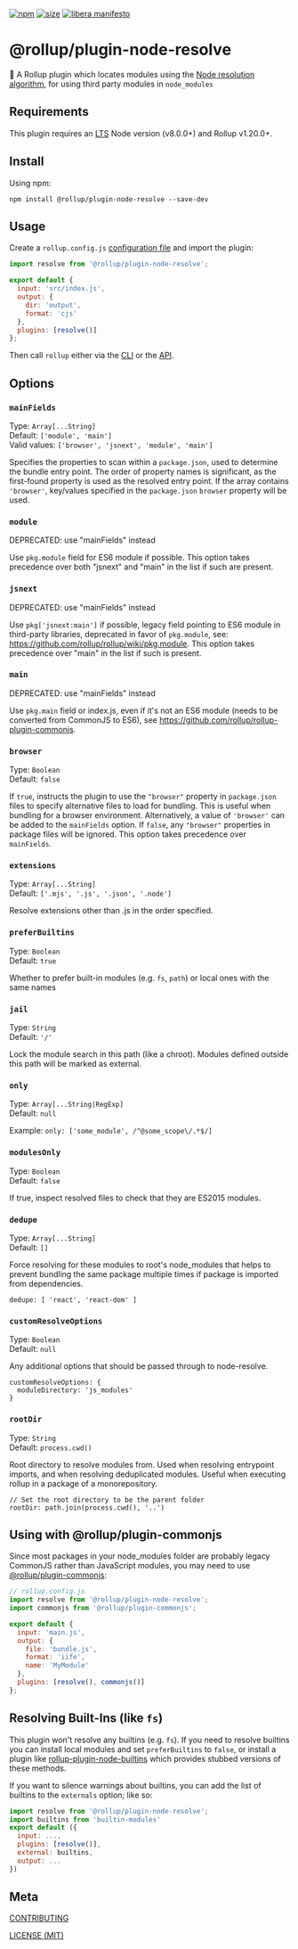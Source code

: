 [npm]: https://img.shields.io/npm/v/@rollup/plugin-node-resolve
[npm-url]: https://www.npmjs.com/package/@rollup/plugin-node-resolve
[size]: https://packagephobia.now.sh/badge?p=@rollup/plugin-node-resolve
[size-url]: https://packagephobia.now.sh/result?p=@rollup/plugin-node-resolve

[![npm][npm]][npm-url]
[![size][size]][size-url]
[![libera manifesto](https://img.shields.io/badge/libera-manifesto-lightgrey.svg)](https://liberamanifesto.com)

# @rollup/plugin-node-resolve

🍣 A Rollup plugin which locates modules using the [Node resolution algorithm](https://nodejs.org/api/modules.html#modules_all_together), for using third party modules in `node_modules`

## Requirements

This plugin requires an [LTS](https://github.com/nodejs/Release) Node version (v8.0.0+) and Rollup v1.20.0+.

## Install

Using npm:

```console
npm install @rollup/plugin-node-resolve --save-dev
```

## Usage

Create a `rollup.config.js` [configuration file](https://www.rollupjs.org/guide/en/#configuration-files) and import the plugin:

```js
import resolve from '@rollup/plugin-node-resolve';

export default {
  input: 'src/index.js',
  output: {
    dir: 'output',
    format: 'cjs'
  },
  plugins: [resolve()]
};
```

Then call `rollup` either via the [CLI](https://www.rollupjs.org/guide/en/#command-line-reference) or the [API](https://www.rollupjs.org/guide/en/#javascript-api).

## Options

### `mainFields`

Type: `Array[...String]`<br>
Default: `['module', 'main']`<br>
Valid values: `['browser', 'jsnext', 'module', 'main']`

Specifies the properties to scan within a `package.json`, used to determine the bundle entry point. The order of property names is significant, as the first-found property is used as the resolved entry point. If the array contains `'browser'`, key/values specified in the `package.json` `browser` property will be used.

### `module`

DEPRECATED: use "mainFields" instead

Use `pkg.module` field for ES6 module if possible. This option takes precedence over both "jsnext" and "main" in the list if such are present.

### `jsnext`

DEPRECATED: use "mainFields" instead

Use `pkg['jsnext:main']` if possible, legacy field pointing to ES6 module in third-party libraries, deprecated in favor of `pkg.module`, see: https://github.com/rollup/rollup/wiki/pkg.module. This option takes precedence over "main" in the list if such is present.

### `main`

DEPRECATED: use "mainFields" instead

Use `pkg.main` field or index.js, even if it's not an ES6 module (needs to be converted from CommonJS to ES6), see https://github.com/rollup/rollup-plugin-commonjs.

### `browser`

Type: `Boolean`<br>
Default: `false`

If `true`, instructs the plugin to use the `"browser"` property in `package.json` files to specify alternative files to load for bundling. This is useful when bundling for a browser environment. Alternatively, a value of `'browser'` can be added to the `mainFields` option. If `false`, any `"browser"` properties in package files will be ignored. This option takes precedence over `mainFields`.

### `extensions`

Type: `Array[...String]`<br>
Default: `['.mjs', '.js', '.json', '.node']`

Resolve extensions other than .js in the order specified.

### `preferBuiltins`

Type: `Boolean`<br>
Default: `true`

Whether to prefer built-in modules (e.g. `fs`, `path`) or local ones with the same names

### `jail`

Type: `String`<br>
Default: `'/'`

Lock the module search in this path (like a chroot). Modules defined outside this path will be marked as external.

### `only`

Type: `Array[...String|RegExp]`<br>
Default: `null`

Example: `only: ['some_module', /^@some_scope\/.*$/]`

### `modulesOnly`

Type: `Boolean`<br>
Default: `false`

If true, inspect resolved files to check that they are ES2015 modules.

### `dedupe`

Type: `Array[...String]`<br>
Default: `[]`

Force resolving for these modules to root's node_modules that helps to prevent bundling the same package multiple times if package is imported from dependencies.

```
dedupe: [ 'react', 'react-dom' ]
```

### `customResolveOptions`

Type: `Boolean`<br>
Default: `null`

Any additional options that should be passed through to node-resolve.

```
customResolveOptions: {
  moduleDirectory: 'js_modules'
}
```

### `rootDir`

Type: `String`<br>
Default: `process.cwd()`

Root directory to resolve modules from. Used when resolving entrypoint imports, and when resolving deduplicated modules. Useful when executing rollup in a package of a monorepository.

```
// Set the root directory to be the parent folder
rootDir: path.join(process.cwd(), '..')
```

## Using with @rollup/plugin-commonjs

Since most packages in your node_modules folder are probably legacy CommonJS rather than JavaScript modules, you may need to use [@rollup/plugin-commonjs](https://github.com/rollup/plugins/packages/commonjs):

```js
// rollup.config.js
import resolve from '@rollup/plugin-node-resolve';
import commonjs from '@rollup/plugin-commonjs';

export default {
  input: 'main.js',
  output: {
    file: 'bundle.js',
    format: 'iife',
    name: 'MyModule'
  },
  plugins: [resolve(), commonjs()]
};
```

## Resolving Built-Ins (like `fs`)

This plugin won't resolve any builtins (e.g. `fs`). If you need to resolve builtins you can install local modules and set `preferBuiltins` to `false`, or install a plugin like [rollup-plugin-node-builtins](https://github.com/calvinmetcalf/rollup-plugin-node-builtins) which provides stubbed versions of these methods.

If you want to silence warnings about builtins, you can add the list of builtins to the `externals` option; like so:

```js
import resolve from '@rollup/plugin-node-resolve';
import builtins from 'builtin-modules'
export default ({
  input: ...,
  plugins: [resolve()],
  external: builtins,
  output: ...
})
```

## Meta

[CONTRIBUTING](/.github/CONTRIBUTING.md)

[LICENSE (MIT)](/LICENSE)
